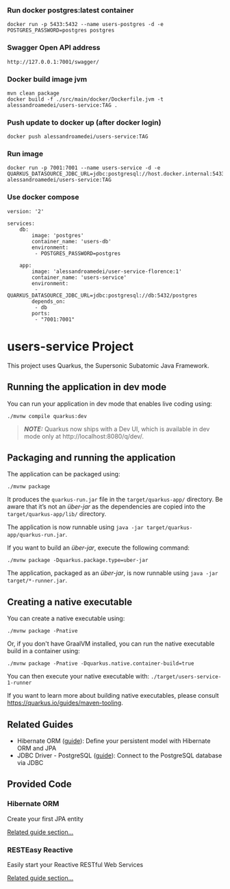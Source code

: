 ### Run docker postgres:latest container
    docker run -p 5433:5432 --name users-postgres -d -e POSTGRES_PASSWORD=postgres postgres

### Swagger Open API address
    http://127.0.0.1:7001/swagger/

### Docker build image jvm
    mvn clean package
    docker build -f ./src/main/docker/Dockerfile.jvm -t alessandroamedei/users-service:TAG .

### Push update to docker up (after docker login)
    docker push alessandroamedei/users-service:TAG

### Run image
    docker run -p 7001:7001 --name users-service -d -e QUARKUS_DATASOURCE_JDBC_URL=jdbc:postgresql://host.docker.internal:5433/postgres alessandroamedei/users-service:TAG

### Use docker compose

    version: '2'

    services:
        db:
            image: 'postgres'
            container_name: 'users-db'
            environment:
             - POSTGRES_PASSWORD=postgres

        app:
            image: 'alessandroamedei/user-service-florence:1'
            container_name: 'users-service'
            environment:
             - QUARKUS_DATASOURCE_JDBC_URL=jdbc:postgresql://db:5432/postgres
            depends_on:
             - db
            ports:
             - "7001:7001"

# users-service Project

This project uses Quarkus, the Supersonic Subatomic Java Framework.

## Running the application in dev mode

You can run your application in dev mode that enables live coding using:

```shell script
./mvnw compile quarkus:dev
```

> **_NOTE:_**  Quarkus now ships with a Dev UI, which is available in dev mode only at http://localhost:8080/q/dev/.

## Packaging and running the application

The application can be packaged using:

```shell script
./mvnw package
```

It produces the `quarkus-run.jar` file in the `target/quarkus-app/` directory. Be aware that it’s not an _über-jar_ as
the dependencies are copied into the `target/quarkus-app/lib/` directory.

The application is now runnable using `java -jar target/quarkus-app/quarkus-run.jar`.

If you want to build an _über-jar_, execute the following command:

```shell script
./mvnw package -Dquarkus.package.type=uber-jar
```

The application, packaged as an _über-jar_, is now runnable using `java -jar target/*-runner.jar`.

## Creating a native executable

You can create a native executable using:

```shell script
./mvnw package -Pnative
```

Or, if you don't have GraalVM installed, you can run the native executable build in a container using:

```shell script
./mvnw package -Pnative -Dquarkus.native.container-build=true
```

You can then execute your native executable with: `./target/users-service-1-runner`

If you want to learn more about building native executables, please consult https://quarkus.io/guides/maven-tooling.

## Related Guides

- Hibernate ORM ([guide](https://quarkus.io/guides/hibernate-orm)): Define your persistent model with Hibernate ORM and
  JPA
- JDBC Driver - PostgreSQL ([guide](https://quarkus.io/guides/datasource)): Connect to the PostgreSQL database via JDBC

## Provided Code

### Hibernate ORM

Create your first JPA entity

[Related guide section...](https://quarkus.io/guides/hibernate-orm)

### RESTEasy Reactive

Easily start your Reactive RESTful Web Services

[Related guide section...](https://quarkus.io/guides/getting-started-reactive#reactive-jax-rs-resources)
